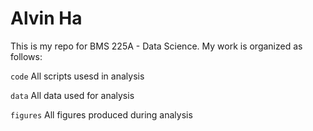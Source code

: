 # Alvin Ha
 
 This is my repo for BMS 225A - Data Science. My work is organized as follows:

`code` All scripts usesd in analysis

`data` All data used for analysis

`figures` All figures produced during analysis

